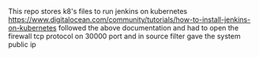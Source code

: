 This repo stores k8's files to run jenkins on kubernetes
https://www.digitalocean.com/community/tutorials/how-to-install-jenkins-on-kubernetes
followed the above documentation and had to open the firewall tcp protocol on 30000 port and in source filter gave the system public ip

